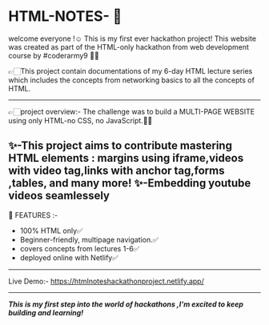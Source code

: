 # HTML-NOTES- 🚀
welcome everyone !☺️ This is my first ever hackathon project! This website was created as part of the HTML-only hackathon from web development course by #coderarmy9 🙏🏻

👉🏻This project contain documentations of my 6-day HTML lecture series which includes the concepts from networking basics to all the concepts of HTML.

--------------------------------------------

👉🏻project overview:-
The challenge was to build a MULTI-PAGE WEBSITE using only HTML-no CSS, no JavaScript.🙅🏻

✨-This project aims to contribute mastering HTML elements : margins using iframe,videos with video tag,links with anchor tag,forms ,tables, and many more!
✨-Embedding youtube videos seamlessely 
---------------------------------------------
👀 FEATURES :-
 * 100% HTML only✅
 * Beginner-friendly, multipage navigation.✅
 * covers concepts from lectures 1-6✅
 * deployed online with Netlify✅
---------------------------------------------
Live Demo:-
https://htmlnoteshackathonproject.netlify.app/

--------------------------------------------

***This is my first step into the world of hackathons ,I'm excited to keep building and learning!***
